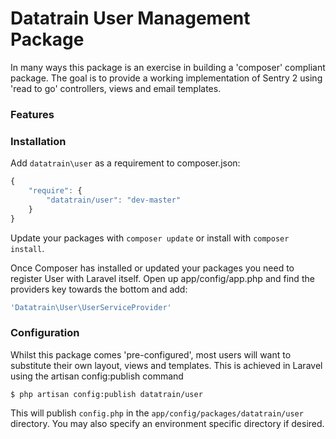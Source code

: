 # Datatrain User Management Package

In many ways this package is an exercise in building a 'composer' compliant package. The goal is to provide a working implementation of Sentry 2 using 'read to go' controllers, views and email templates.

### Features

### Installation
Add `datatrain\user` as a requirement to composer.json:

```javascript
{
    "require": {
        "datatrain/user": "dev-master"
    }
}
```

Update your packages with `composer update` or install with `composer install`.

Once Composer has installed or updated your packages you need to register User with Laravel itself. Open up app/config/app.php and find the providers key towards the bottom and add:

```php
'Datatrain\User\UserServiceProvider'
```
### Configuration
Whilst this package comes 'pre-configured', most users will want to substitute their own layout, views and templates. This is achieved in Laravel using the artisan config:publish command

```
$ php artisan config:publish datatrain/user
```

This will publish `config.php` in the `app/config/packages/datatrain/user` directory. You may also specify an environment specific directory if desired.